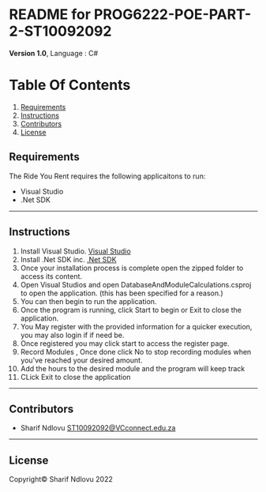 # README for PROG6222-POE-PART-2-ST10092092

**Version 1.0**,
Language : C#

# Table Of Contents
1. [Requirements](#Requirements)
2. [Instructions](#Instructions)
4. [Contributors](#Contributors)
5. [License](#License)

## Requirements
The Ride You Rent requires the following applicaitons to run:
- Visual Studio
- .Net SDK

- - -

## Instructions
1. Install Visual Studio.
[Visual Studio](https://visualstudio.microsoft.com/downloads/)
2. Install .Net SDK inc.
[.Net SDK](https://dotnet.microsoft.com/en-us/download)
3. Once your installation process is complete open the zipped folder to access its content. 
4. Open Visual Studios and open DatabaseAndModuleCalculations.csproj to open the application. (this has been specified for a reason.)
5. You can then begin to run the application.
6. Once the program is running, click Start to begin or Exit to close the application.
7. You May register with the provided information for a quicker execution, you may also login if if need be.
8. Once registered you may click start to access the register page.
9. Record Modules , Once done click No to stop recording modules when you've reached your desired amount.
10. Add the hours to the desired module and the program will keep track
11. CLick Exit to close the application

- - -
## Contributors
- Sharif Ndlovu	<ST10092092@VCconnect.edu.za>
- - -

## License
Copyright© Sharif Ndlovu 2022
